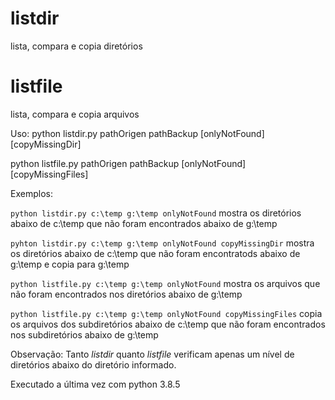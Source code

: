 # listdir
lista, compara e copia diretórios

# listfile
lista, compara e copia arquivos

Uso:
python listdir.py pathOrigen pathBackup \[onlyNotFound\] \[copyMissingDir\]

python listfile.py pathOrigen pathBackup \[onlyNotFound\] \[copyMissingFiles\]


Exemplos:

`python listdir.py c:\temp g:\temp onlyNotFound`
mostra os diretórios abaixo de c:\temp que não foram encontrados abaixo de g:\temp


`pyhton listdir.py c:\temp g:\temp onlyNotFound copyMissingDir`
mostra os diretórios abaixo de c:\temp que não foram encontratods abaixo de g:\temp e copia para g:\temp


`python listfile.py c:\temp g:\temp onlyNotFound`
mostra os arquivos que não foram encontrados nos diretórios abaixo de g:\temp

`python listfile.py c:\temp g:\temp onlyNotFound copyMissingFiles`
copia os arquivos dos subdiretórios abaixo de c:\temp que não foram encontrados nos subdiretórios abaixo de g:\temp


Observação: Tanto _listdir_ quanto _listfile_ verificam apenas um nível de diretórios abaixo do diretório informado.


Executado a última vez com python 3.8.5
